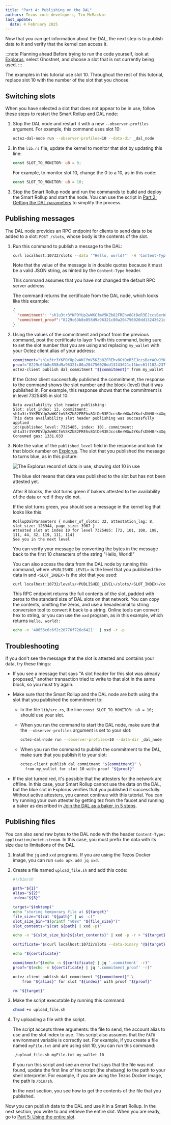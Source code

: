 ```yaml
---
title: "Part 4: Publishing on the DAL"
authors: Tezos core developers, Tim McMackin
last_update:
  date: 4 February 2025
---
```


Now that you can get information about the DAL, the next step is to publish data to it and verify that the kernel can access it.

:::note Planning ahead
Before trying to run the code yourself, look at [Explorus](https://explorus.io/dal), select Ghostnet, and choose a slot that is not currently being used.
:::

The examples in this tutorial use slot 10.
Throughout the rest of this tutorial, replace slot 10 with the number of the slot that you choose.

## Switching slots

When you have selected a slot that does not appear to be in use, follow these steps to restart the Smart Rollup and DAL node:

1. Stop the DAL node and restart it with a new `--observer-profiles` argument.
For example, this command uses slot 10:

   ```bash
   octez-dal-node run --observer-profiles=10 --data-dir _dal_node
   ```

1. In the `lib.rs` file, update the kernel to monitor that slot by updating this line:

   ```rust
   const SLOT_TO_MONITOR: u8 = 0;
   ```

   For example, to monitor slot 10, change the 0 to a 10, as in this code:

   ```rust
   const SLOT_TO_MONITOR: u8 = 10;
   ```

1. Stop the Smart Rollup node and run the commands to build and deploy the Smart Rollup and start the node.
You can use the script in [Part 2: Getting the DAL parameters](/tutorials/build-files-archive-with-dal/get-dal-params) to simplify the process.

## Publishing messages

The DAL node provides an RPC endpoint for clients to send data to be added to a slot: `POST /slots`, whose body is the contents of the slot.

1. Run this command to publish a message to the DAL:

   ```bash
   curl localhost:10732/slots --data '"Hello, world!"' -H 'Content-Type: application/json'
   ```

   Note that the value of the message is in double quotes because it must be a valid JSON string, as hinted by the `Content-Type` header.

   This command assumes that you have not changed the default RPC server address.

   The command returns the certificate from the DAL node, which looks like this example:

   ```json
   {
     "commitment": "sh1u3tr3YKPDYUp2wWKCfmV5KZb82FREhv8GtDeR3EJccsBerWGwJYKufsDNH8rk4XqGrXdooZ",
     "commitment_proof":"8229c63b8e858d9a96321c80a204756020dd13243621c11bec61f182a23714cf6e0985675fff45f1164657ad0c7b9418"
   }
   ```

1. Using the values of the commitment and proof from the previous command, post the certificate to layer 1 with this command, being sure to set the slot number that you are using and replacing `my_wallet` with your Octez client alias of your address:

   ```bash
   commitment="sh1u3tr3YKPDYUp2wWKCfmV5KZb82FREhv8GtDeR3EJccsBerWGwJYKufsDNH8rk4XqGrXdooZ"
   proof="8229c63b8e858d9a96321c80a204756020dd13243621c11bec61f182a23714cf6e0985675fff45f1164657ad0c7b9418"
   octez-client publish dal commitment "${commitment}" from my_wallet for slot 10 with proof "${proof}"
   ```

   If the Octez client successfully published the commitment, the response to the command shows the slot number and the block (level) that it was published in.
   For example, this response shows that the commitment is in level 7325485 in slot 10:

   ```
   Data availability slot header publishing:
   Slot: slot_index: 13, commitment: sh1u3tr3YKPDYUp2wWKCfmV5KZb82FREhv8GtDeR3EJccsBerWGwJYKufsDNH8rk4XqGrXdooZ
   This data availability slot header publishing was successfully applied
   id:(published_level: 7325485, index: 10), commitment: sh1u3tr3YKPDYUp2wWKCfmV5KZb82FREhv8GtDeR3EJccsBerWGwJYKufsDNH8rk4XqGrXdooZ
   Consumed gas: 1331.033
   ```

1. Note the value of the `published_level` field in the response and look for that block number on [Explorus](https://explorus.io/dal).
The slot that you published the message to turns blue, as in this picture:

   ![The Explorus record of slots in use, showing slot 10 in use](/img/tutorials/dal-explorus-blue-slot.png)

   The blue slot means that data was published to the slot but has not been attested yet.

   After 8 blocks, the slot turns green if bakers attested to the availability of the data or red if they did not.

   If the slot turns green, you should see a message in the kernel log that looks like this:

   ```
   RollupDalParameters { number_of_slots: 32, attestation_lag: 8, slot_size: 126944, page_size: 3967 }
   Attested slot at index 10 for level 7325485: [72, 101, 108, 108, 111, 44, 32, 119, 111, 114]
   See you in the next level
   ```

   You can verify your message by converting the bytes in the message back to the first 10 characters of the string "Hello, World!"

   You can also access the data from the DAL node by running this command, where `<PUBLISHED_LEVEL>` is the level that you published the data in and `<SLOT_INDEX>` is the slot that you used:

   ```bash
   curl localhost:10732/levels/<PUBLISHED_LEVEL>/slots/<SLOT_INDEX>/content | more
   ```

   This RPC endpoint returns the full contents of the slot, padded with zeros to the standard size of DAL slots on that network.
   You can copy the contents, omitting the zeros, and use a hexadecimal to string conversion tool to convert it back to a string.
   Online tools can convert hex to string, or you can use the `xxd` program, as in this example, which returns `Hello, world!`:

   ```bash
   echo -n '48656c6c6f2c20776f726c6421'  | xxd -r -p
   ```

## Troubleshooting

If you don't see the message that the slot is attested and contains your data, try these things:

- If you see a message that says "A slot header for this slot was already proposed," another transaction tried to write to that slot in the same block, so you must try again.

- Make sure that the Smart Rollup and the DAL node are both using the slot that you published the commitment to:

   - In the file `lib/src.rs`, the line `const SLOT_TO_MONITOR: u8 = 10;` should use your slot.
   - When you run the command to start the DAL node, make sure that the `--observer-profiles` argument is set to your slot:

      ```bash
      octez-dal-node run --observer-profiles=10 --data-dir _dal_node
      ```
   - When you run the command to publish the commitment to the DAL, make sure that you publish it to your slot:

      ```bash
      octez-client publish dal commitment "${commitment}" \
        from my_wallet for slot 10 with proof "${proof}"
      ```

- If the slot turned red, it's possible that the attesters for the network are offline.
In this case, your Smart Rollup cannot use the data on the DAL, but the blue slot in Explorus verifies that you published it successfully.
Without active attesters, you cannot continue with this tutorial.
You can try running your own attester by getting tez from the faucet and running a baker as described in [Join the DAL as a baker, in 5 steps](/tutorials/join-dal-baker).

## Publishing files

You can also send raw bytes to the DAL node with the header `Content-Type: application/octet-stream`.
In this case, you must prefix the data with its size due to limitations of the DAL.

1. Install the `jq` and `xxd` programs.
If you are using the Tezos Docker image, you can run `sudo apk add jq xxd`.

1. Create a file named `upload_file.sh` and add this code:

   ```bash
   #!/bin/sh

   path="${1}"
   alias="${2}"
   index="${3}"

   target="$(mktemp)"
   echo "storing temporary file at ${target}"
   file_size="$(cat "${path}" | wc -c)"
   slot_size_bin="$(printf "%08x" "${file_size}")"
   slot_contents="$(cat ${path} | xxd -p)"

   echo -n "${slot_size_bin}${slot_contents}" | xxd -p -r > "${target}"

   certificate="$(curl localhost:10732/slots --data-binary "@${target}" -H 'Content-Type: application/octet-stream')"

   echo "${certificate}"

   commitment="$(echo -n ${certificate} | jq '.commitment' -r)"
   proof="$(echo -n ${certificate} | jq '.commitment_proof' -r)"

   octez-client publish dal commitment "${commitment}" \
       from "${alias}" for slot "${index}" with proof "${proof}"

   rm "${target}"
   ```

1. Make the script executable by running this command:

   ```bash
   chmod +x upload_file.sh
   ```

1. Try uploading a file with the script.

   The script accepts three arguments: the file to send, the account alias to use and the slot index to use.
   This script also assumes that the `PATH` environment variable is correctly set.
   For example, if you create a file named `myFile.txt` and are using slot 10, you can run this command:

   ```bash
   ./upload_file.sh myFile.txt my_wallet 10
   ```

   If you run this script and see an error that says that the file was not found, update the first line of the script (the shebang) to the path to your shell interpreter.
   For example, if you are using the Tezos Docker image, the path is `/bin/sh`.

   In the next section, you see how to get the contents of the file that you published.

Now you can publish data to the DAL and use it in a Smart Rollup.
In the next section, you write to and retrieve the entire slot.
When you are ready, go to [Part 5: Using the entire slot](/tutorials/build-files-archive-with-dal/using-full-slot).
